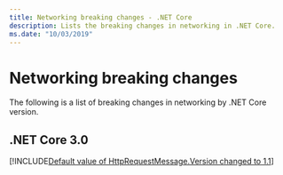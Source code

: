 ```yaml
---
title: Networking breaking changes - .NET Core
description: Lists the breaking changes in networking in .NET Core.
ms.date: "10/03/2019"
---
```

# Networking breaking changes

The following is a list of breaking changes in networking by .NET Core version.

## .NET Core 3.0

[!INCLUDE[Default value of HttpRequestMessage.Version changed to 1.1](~/includes/core-changes/networking/3.0/httprequestmessage-version-change.md)]
